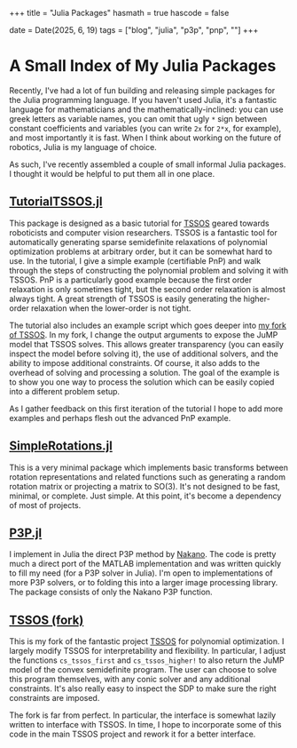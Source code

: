 +++
title = "Julia Packages"
hasmath = true
hascode = false

date = Date(2025, 6, 19)
tags = ["blog", "julia", "p3p", "pnp", ""]
+++

# A Small Index of My Julia Packages
Recently, I've had a lot of fun building and releasing simple packages for the Julia programming language. If you haven't used Julia, it's a fantastic language for mathematicians and the mathematically-inclined: you can use greek letters as variable names, you can omit that ugly `*` sign between constant coefficients and variables (you can write `2x` for `2*x`, for example), and most importantly it is fast. When I think about working on the future of robotics, Julia is my language of choice.

As such, I've recently assembled a couple of small informal Julia packages. I thought it would be helpful to put them all in one place.

## [TutorialTSSOS.jl](https://github.com/lopenguin/TutorialTSSOS.jl)
This package is designed as a basic tutorial for [TSSOS](https://github.com/wangjie212/TSSOS) geared towards roboticists and computer vision researchers. TSSOS is a fantastic tool for automatically generating sparse semidefinite relaxations of polynomial optimization problems at arbitrary order, but it can be somewhat hard to use. In the tutorial, I give a simple example (certifiable PnP) and walk through the steps of constructing the polynomial problem and solving it with TSSOS. PnP is a particularly good example because the first order relaxation is only sometimes tight, but the second order relaxation is almost always tight. A great strength of TSSOS is easily generating the higher-order relaxation when the lower-order is not tight.

The tutorial also includes an example script which goes deeper into [my fork of TSSOS](https://github.com/lopenguin/TSSOS.jl). In my fork, I change the output arguments to expose the JuMP model that TSSOS solves. This allows greater transparency (you can easily inspect the model before solving it), the use of additional solvers, and the ability to impose additional constraints. Of course, it also adds to the overhead of solving and processing a solution. The goal of the example is to show you one way to process the solution which can be easily copied into a different problem setup.

As I gather feedback on this first iteration of the tutorial I hope to add more examples and perhaps flesh out the advanced PnP example.

## [SimpleRotations.jl](https://github.com/lopenguin/SimpleRotations.jl)
This is a very minimal package which implements basic transforms between rotation representations and related functions such as generating a random rotation matrix or projecting a matrix to $\mathrm{SO}(3)$. It's not designed to be fast, minimal, or complete. Just simple. At this point, it's become a dependency of most of projects.

## [P3P.jl](https://github.com/lopenguin/P3P.jl)
I implement in Julia the direct P3P method by [Nakano](https://github.com/g9nkn/p3p_problem). The code is pretty much a direct port of the MATLAB implementation and was written quickly to fill my need (for a P3P solver in Julia). I'm open to implementations of more P3P solvers, or to folding this into a larger image processing library. The package consists of only the Nakano P3P function.

## [TSSOS (fork)](https://github.com/lopenguin/TSSOS.jl)
This is my fork of the fantastic project [TSSOS](https://github.com/wangjie212/TSSOS) for polynomial optimization. I largely modify TSSOS for interpretability and flexibility. In particular, I adjust the functions `cs_tssos_first` and `cs_tssos_higher!` to also return the JuMP model of the convex semidefinite program. The user can choose to solve this program themselves, with any conic solver and any additional constraints. It's also really easy to inspect the SDP to make sure the right constraints are imposed.

The fork is far from perfect. In particular, the interface is somewhat lazily written to interface with TSSOS. In time, I hope to incorporate some of this code in the main TSSOS project and rework it for a better interface.